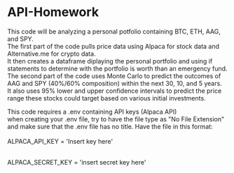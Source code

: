 # API-Homework
This code will be analyzing a personal potfolio containing BTC, ETH, AAG, and SPY.</br>
The first part of the code pulls price data using Alpaca for stock data and Alternative.me for crypto data.</br>
It then creates a dataframe diplaying the personal portfolio and using if statements to determine with the portfolio is worth than an emergency fund.</br>
The second part of the code uses Monte Carlo to predict the outcomes of AAG and SPY (40%/60% composition) within the next 30, 10, and 5 years. </br>
It also uses 95% lower and upper confidence intervals to predict the price range these stocks could target based on various initial investments. </br>

This code requires a .env containing API keys (Alpaca API)</br>
when creating your .env file, try to have the file type as "No File Extension" and make sure that the .env file has no title. Have the file in this format:</br></br>
ALPACA_API_KEY = 'Insert key here'</br></br>

ALPACA_SECRET_KEY = 'insert secret key here'</br></br>

